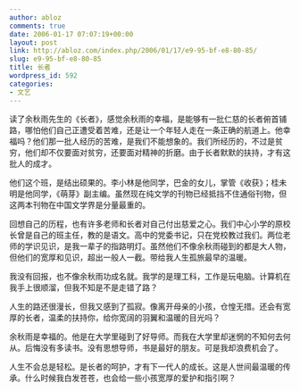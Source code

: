 ```yaml
---
author: abloz
comments: true
date: 2006-01-17 07:07:19+00:00
layout: post
link: http://abloz.com/index.php/2006/01/17/e9-95-bf-e8-80-85/
slug: e9-95-bf-e8-80-85
title: 长者
wordpress_id: 592
categories:
- 文艺
---
```


读了余秋雨先生的《长者》，感觉余秋雨的幸福，是能够有一批仁慈的长者俯首铺路，哪怕他们自己正遭受着苦难，还是让一个年轻人走在一条正确的航道上。他幸福吗？他们那一批人经历的苦难，是我们不能想象的。我们所经历的，不过是贫穷，他们却不仅要面对贫穷，还要面对精神的折磨。由于长者默默的扶持，才有这批人的成才。




他们这个班，是结出硕果的。李小林是他同学，巴金的女儿，掌管《收获》；桂未明是他同学，《萌芽》副主编。虽然现在纯文学的刊物已经抵挡不住通俗刊物，但这两本刊物在中国文学界是分量最重的。




回想自己的历程，也有许多老师和长者对自己付出慈爱之心。我们中心小学的原校长曾是自己的班主任，教的是语文。高中的党委书记，只在党校教过我们。两位老师的学识见识，是我一辈子的指路明灯。虽然他们不像余秋雨碰到的都是大人物，但他们的宽厚和见识，超出一般人一截。带给我人生孤旅最早的温暖。




我没有回报，也不像余秋雨功成名就。我学的是理工科，工作是玩电脑。计算机在我手上很顺溜，但我不知是不是走错了路？




人生的路还很漫长，但我又感到了孤寂。像离开母亲的小孩，仓惶无措。还会有宽厚的长者，温柔的扶持你，给你宽阔的羽翼和温暖的目光吗？




余秋雨是幸福的。他是在大学里碰到了好导师。而我在大学里却迷惘的不知何去何从。后悔没有多读书。没有思想导师，书是最好的朋友。可是我却浪费机会了。




人生不会总是轻松。是长者的呵护，才有下一代人的成长。这是人世间最温暖的传承。什么时候我白发苍苍，也会给一些小孩宽厚的爱护和指引啊？

